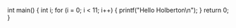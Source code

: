 int main()
{
  int i;
  for (i = 0; i < 11; i++)
  {
    printf("Hello Holberton\n");
  }
  return 0;
}
